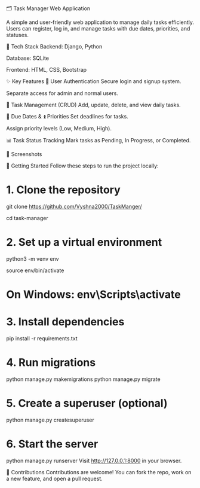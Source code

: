 🗂️ Task Manager Web Application

A simple and user-friendly web application to manage daily tasks efficiently. Users can register, log in, and manage tasks with due dates, priorities, and statuses.

🔧 Tech Stack
Backend: Django, Python

Database: SQLite

Frontend: HTML, CSS, Bootstrap

✨ Key Features
🔐 User Authentication
Secure login and signup system.

Separate access for admin and normal users.

📝 Task Management (CRUD)
Add, update, delete, and view daily tasks.

📅 Due Dates & ⏫ Priorities
Set deadlines for tasks.

Assign priority levels (Low, Medium, High).

📊 Task Status Tracking
Mark tasks as Pending, In Progress, or Completed.

📸 Screenshots


🚀 Getting Started
Follow these steps to run the project locally:

# 1. Clone the repository
git clone  https://github.com/Vyshna2000/TaskManger/

cd task-manager

# 2. Set up a virtual environment
python3 -m venv env

source env/bin/activate   

# On Windows: env\Scripts\activate

# 3. Install dependencies
pip install -r requirements.txt

# 4. Run migrations
python manage.py makemigrations
python manage.py migrate

# 5. Create a superuser (optional)
python manage.py createsuperuser

# 6. Start the server
python manage.py runserver
Visit http://127.0.0.1:8000 in your browser.

🤝 Contributions
Contributions are welcome!
You can fork the repo, work on a new feature, and open a pull request.

